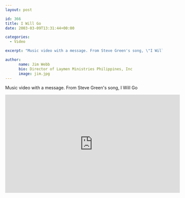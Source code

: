 ```yaml
---
layout: post

id: 366
title: I Will Go
date: 2003-03-09T13:31:44+00:00

categories:
  - Video

excerpt: "Music video with a message. From Steve Green's song, \"I Will Go\"."

author:
      name: Jim Webb
      bio: Director of Laymen Ministries Philippines, Inc
      image: jim.jpg
---
```

Music video with a message. From Steve Green's song, I Will Go

<iframe width="560" height="315" src="https://www.youtube.com/embed/7_hmGbbqmxA" frameborder="0" allowfullscreen></iframe>
